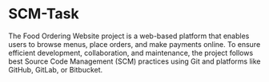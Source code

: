 # SCM-Task
The Food Ordering Website project is a web-based platform that enables users to browse menus, place orders, and make payments online. To ensure efficient development, collaboration, and maintenance, the project follows best Source Code Management (SCM) practices using Git and platforms like GitHub, GitLab, or Bitbucket. 
